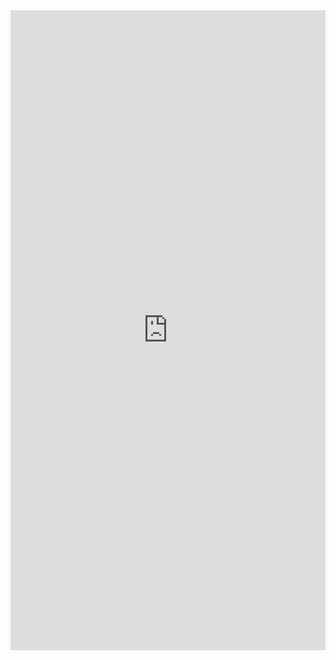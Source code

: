 
<div style="text-align: center"><iframe src="https://docs.google.com/spreadsheets/d/1SKPmggofwGLwhvmkreO38Qjj5CGD7qUfRwdewYPICdg" frameborder="0" width="100%" height="1024" scrolling="yes" allowfullscreen="" allow="autoplay" data-external="1" ></iframe></div>


